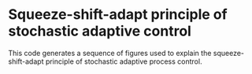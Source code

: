 # Squeeze-shift-adapt principle of stochastic adaptive control
This code generates a sequence of figures used to explain the squeeze-shift-adapt principle of stochastic adaptive process control.
